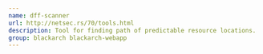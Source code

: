 ```yaml
---
name: dff-scanner
url: http://netsec.rs/70/tools.html
description: Tool for finding path of predictable resource locations.
group: blackarch blackarch-webapp
---
```

